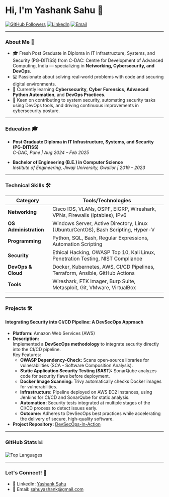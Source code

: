 # Hi, I'm Yashank Sahu 👋

[![GitHub Followers](https://img.shields.io/github/followers/Yashank-Sahu?label=Follow%20Me&style=social)](https://github.com/Yashank-Sahu)
[![LinkedIn](https://img.shields.io/badge/LinkedIn-Connect-blue)](https://www.linkedin.com/in/yashank-sahu/)
[![Email](https://img.shields.io/badge/Email-Reach%20Out-red)](mailto:sahuyashank@gmail.com)

---

### **About Me** 🚀
- 🎓 Fresh Post Graduate in Diploma in IT Infrastructure, Systems, and Security (PG-DITISS) from C-DAC: Centre for Development of Advanced Computing, India — specializing in **Networking, Cybersecurity, and DevOps**.
- 💻 Passionate about solving real-world problems with code and securing digital environments.
- 🌱 Currently learning **Cybersecurity**, **Cyber Forensics**, **Advanced Python Automation**, and **DevOps Practices**.
- 🔐 Keen on contributing to system security, automating security tasks using DevOps tools, and driving continuous improvements in cybersecurity posture.


---

### **Education** 🎓

- **Post Graduate Diploma in IT Infrastructure, Systems, and Security (PG-DITISS)**  
  *C-DAC, Pune | Aug 2024 – Feb 2025*

- **Bachelor of Engineering (B.E.) in Computer Science**  
  *Institute of Engineering, Jiwaji University, Gwalior | 2019 – 2023*

---

### **Technical Skills** 🛠️

| **Category**          | **Tools/Technologies**                                                                 |
|------------------------|----------------------------------------------------------------------------------------|
| **Networking**         | Cisco IOS, VLANs, OSPF, EIGRP, Wireshark, VPNs, Firewalls (iptables), IPv6             |
| **OS Administration**  | Windows Server, Active Directory, Linux (Ubuntu/CentOS), Bash Scripting, Hyper-V      |
| **Programming**        | Python, SQL, Bash, Regular Expressions, Automation Scripting                         |
| **Security**           | Ethical Hacking, OWASP Top 10, Kali Linux, Penetration Testing, NIST Compliance       |
| **DevOps & Cloud**     | Docker, Kubernetes, AWS, CI/CD Pipelines, Terraform, Ansible, GitHub Actions          |
| **Tools**              | Wireshark, FTK Imager, Burp Suite, Metasploit, Git, VMware, VirtualBox                |

---

### **Projects** 🛠️

#### **Integrating Security into CI/CD Pipeline: A DevSecOps Approach**  
- **Platform:** Amazon Web Services (AWS)  
- **Description:**  
  Implemented a **DevSecOps methodology** to integrate security directly into the CI/CD pipeline.  
  Key Features:
  - **OWASP Dependency-Check:** Scans open-source libraries for vulnerabilities (SCA - Software Composition Analysis).
  - **Static Application Security Testing (SAST):** SonarQube analyzes code for security flaws before deployment.
  - **Docker Image Scanning:** Trivy automatically checks Docker images for vulnerabilities.
  - **Infrastructure:** Pipeline deployed on AWS EC2 instances, using Jenkins for CI/CD and SonarQube for static analysis.
  - **Automation:** Security tests integrated at multiple stages of the CI/CD process to detect issues early.
  - **Outcome:** Adheres to DevSecOps best practices while accelerating the delivery of secure, high-quality software.  
- **Project Repository:** [DevSecOps-In-Action](https://github.com/Yashank-Sahu/DevSecOps-In-Action.git)

---

### **GitHub Stats** 📊

![Top Languages](https://github-readme-stats.vercel.app/api/top-langs/?username=Yashank-Sahu&layout=compact&theme=dark&hide_border=true)

---

### **Let's Connect!** 🤝
- 💼 LinkedIn: [Yashank Sahu](https://linkedin.com/in/yashank-sahu)
- 📧 Email: [sahuyashank@gmail.com](mailto:sahuyashank@gmail.com)


